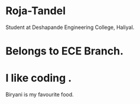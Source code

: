 # Roja-Tandel
Student at Deshapande Engineering College, Haliyal.
# Belongs to ECE Branch.
# I like coding .
Biryani is my favourite food.
